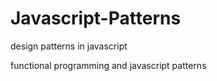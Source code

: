 # Javascript-Patterns
design patterns in javascript

functional programming and javascript patterns
